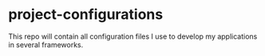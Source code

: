 # project-configurations
This repo will contain all configuration files I use to develop my applications in several frameworks.
